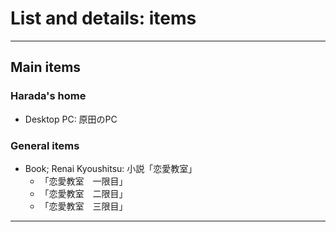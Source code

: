 # List and details: items

----------------------------------------------------------------

## Main items

### Harada's home

- Desktop PC: 原田のPC

### General items

- Book; Renai Kyoushitsu: 小説「恋愛教室」
    - 「恋愛教室　一限目」
    - 「恋愛教室　二限目」
    - 「恋愛教室　三限目」

----------------------------------------------------------------

